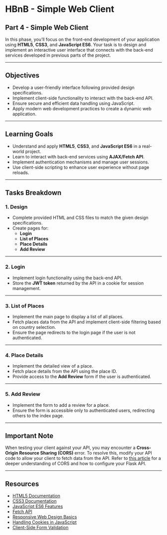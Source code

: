 # HBnB - Simple Web Client

## Part 4 - Simple Web Client

In this phase, you’ll focus on the front-end development of your application using **HTML5**, **CSS3**, and **JavaScript ES6**. Your task is to design and implement an interactive user interface that connects with the back-end services developed in previous parts of the project.

---

## Objectives

- Develop a user-friendly interface following provided design specifications.
- Implement client-side functionality to interact with the back-end API.
- Ensure secure and efficient data handling using JavaScript.
- Apply modern web development practices to create a dynamic web application.

---

## Learning Goals

- Understand and apply **HTML5**, **CSS3**, and **JavaScript ES6** in a real-world project.
- Learn to interact with back-end services using **AJAX/Fetch API**.
- Implement authentication mechanisms and manage user sessions.
- Use client-side scripting to enhance user experience without page reloads.

---

## Tasks Breakdown

### **1. Design**

- Complete provided HTML and CSS files to match the given design specifications.
- Create pages for:
    - **Login**
    - **List of Places**
    - **Place Details**
    - **Add Review**

---

### **2. Login**

- Implement login functionality using the back-end API.
- Store the **JWT token** returned by the API in a cookie for session management.

---

### **3. List of Places**

- Implement the main page to display a list of all places.
- Fetch places data from the API and implement client-side filtering based on country selection.
- Ensure the page redirects to the login page if the user is not authenticated.

---

### **4. Place Details**

- Implement the detailed view of a place.
- Fetch place details from the API using the place ID.
- Provide access to the **Add Review** form if the user is authenticated.

---

### **5. Add Review**

- Implement the form to add a review for a place.
- Ensure the form is accessible only to authenticated users, redirecting others to the index page.

---

## Important Note

When testing your client against your API, you may encounter a **Cross-Origin Resource Sharing (CORS)** error. To resolve this, modify your API code to allow your client to fetch data from the API. Refer to [this article](https://developer.mozilla.org/en-US/docs/Web/HTTP/CORS) for a deeper understanding of CORS and how to configure your Flask API.

---

## Resources

- [HTML5 Documentation](https://developer.mozilla.org/en-US/docs/Web/Guide/HTML/HTML5)
- [CSS3 Documentation](https://developer.mozilla.org/en-US/docs/Web/CSS)
- [JavaScript ES6 Features](https://developer.mozilla.org/en-US/docs/Web/JavaScript)
- [Fetch API](https://developer.mozilla.org/en-US/docs/Web/API/Fetch_API)
- [Responsive Web Design Basics](https://web.dev/responsive-web-design-basics/)
- [Handling Cookies in JavaScript](https://developer.mozilla.org/en-US/docs/Web/API/Document/cookie)
- [Client-Side Form Validation](https://developer.mozilla.org/en-US/docs/Learn/Forms/Form_validation)
